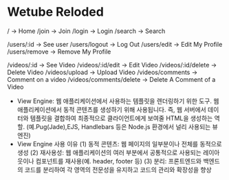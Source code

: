 # Wetube Reloded

/ -> Home
/join -> Join
/login -> Login
/search -> Search

/users/:id -> See user
/users/logout -> Log Out
/users/edit -> Edit My Profile
/users/remove -> Remove My Profile

/videos/:id -> See Video
/videos/:id/edit -> Edit Video
/videos/:id/delete -> Delete Video
/videos/upload -> Upload Video
/videos/comments -> Comment on a video
/videos/comments/delete -> Delete A Comment of a Video

- View Engine: 웹 애플리케이션에서 사용하는 템플릿을 렌더링하기 위한 도구. 웹 애플리케이션에서 동적 콘텐츠를 생성하기 위해 사용됩니다. 즉, 웹 서버에서 데이터와 템플릿을 결합하여 최종적으로 클라이언트에게 보여줄 HTML을 생성하는 역할. (예.Pug(Jade),EJS, Handlebars 등은 Node.js 환경에서 널리 사용되는 뷰 엔진)
- View Engine 사용 이유
  (1) 동적 콘텐츠: 웹 페이지의 일부분이나 전체를 동적으로 생성
  (2) 재사용성: 웹 애플리케이션의 여러 부분에서 공통적으로 사용되는 레이아웃이나 컴포넌트를 재사용(예. header, footer 등)
  (3) 분리: 프론트엔드와 백엔드의 코드를 분리하여 각 영역의 전문성을 유지하고 코드의 관리와 확장성을 향상
